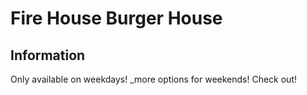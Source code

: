 
# Fire House Burger House 
## Information
Only available on weekdays!
_more options for weekends! Check out!
